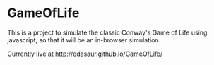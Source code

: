 GameOfLife
====

This is a project to simulate the classic Conway's Game of Life using javascript, so that it will be an in-browser simulation.

Currently live at http://edasaur.github.io/GameOfLife/
